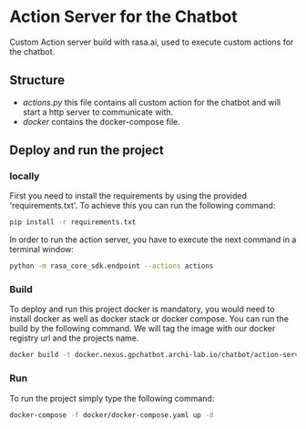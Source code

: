 # Action Server for the Chatbot
Custom Action server build with rasa.ai, used to execute custom actions for the chatbot.

## Structure

* *actions.py* this file contains all custom action for the chatbot and will start a http server to communicate with.
* *docker* contains the docker-compose file.

## Deploy and run the project

### locally
First you need to install the requirements by using the provided 'requirements.txt'. To achieve this you can run the following command:
```bash
pip install -r requirements.txt
```
In order to run the action server, you have to execute the next command in a terminal window:
```bash
python -m rasa_core_sdk.endpoint --actions actions
```

### Build
To deploy and run this project docker is mandatory, you would need to install docker as well as docker stack or docker compose. 
You can run the build by the following command. We will tag the image with our docker registry url and the projects name.
```bash
docker build -t docker.nexus.gpchatbot.archi-lab.io/chatbot/action-server .
```

### Run
To run the project simply type the following command:
```bash
docker-compose -f docker/docker-compose.yaml up -d
```
